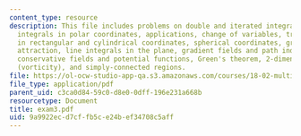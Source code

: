 ```yaml
---
content_type: resource
description: This file includes problems on double and iterated integrals, double
  integrals in polar coordinates, applications, change of variables, triple integrals
  in rectangular and cylindrical coordinates, spherical coordinates, gravitational
  attraction, line integrals in the plane, gradient fields and path independence,
  conservative fields and potential functions, Green's theorem, 2-dimensional curl
  (vorticity), and simply-connected regions.
file: https://ol-ocw-studio-app-qa.s3.amazonaws.com/courses/18-02-multivariable-calculus-spring-2006/9a9922ecd7cffb5ce24bef34708c5aff_exam3.pdf
file_type: application/pdf
parent_uid: c3ca0d84-59c0-d8e0-0dff-196e231a668b
resourcetype: Document
title: exam3.pdf
uid: 9a9922ec-d7cf-fb5c-e24b-ef34708c5aff
---
```

